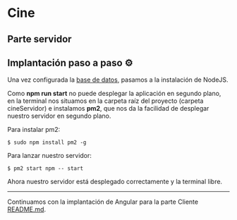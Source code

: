 # Cine 

## Parte servidor

## Implantación paso a paso ⚙️

Una vez configurada la [base de datos](../DB/README.md), pasamos a la instalación de NodeJS.

Como **npm run start** no puede desplegar la aplicación en segundo plano, en la terminal nos situamos en la carpeta raíz del proyecto (carpeta cineServidor) e instalamos
**pm2**, que nos da la facilidad de desplegar nuestro servidor en segundo plano.

Para instalar pm2:

~~~
$ sudo npm install pm2 -g
~~~

Para lanzar nuestro servidor:

~~~
$ pm2 start npm -- start
~~~

Ahora nuestro servidor está desplegado correctamente y la terminal libre.

---
Continuamos con la implantación de Angular para la parte Cliente [README.md](../cineCliente/README.md).